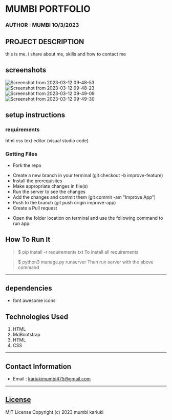 # MUMBI PORTFOLIO
### AUTHOR : MUMBI 1O/3/2023
## PROJECT DESCRIPTION
 this is me. i share about me, skills and how to contact me
 ## screenshots
 ![Screenshot from 2023-03-12 09-48-53](https://user-images.githubusercontent.com/126749794/224529328-d33a3dc7-8583-4bb9-900b-3e6db567bf5b.png)
 ![Screenshot from 2023-03-12 09-48-23](https://user-images.githubusercontent.com/126749794/224529362-48bb36f3-c098-427a-95cb-79f9dd19fc41.png)
![Screenshot from 2023-03-12 09-49-09](https://user-images.githubusercontent.com/126749794/224529377-3b625fc2-49f6-458a-956e-017973620237.png)
![Screenshot from 2023-03-12 09-49-30](https://user-images.githubusercontent.com/126749794/224529387-5d27938d-decf-4c2b-8902-657dea3c011f.png)
## setup instructions
### requirements
html
css
text editor (visual studio code)

### Getting Files
* Fork the repo
- Create a new branch in your terminal (git checkout -b improve-feature)
- Install the prerequisites
- Make appropriate changes in file(s)
- Run the server to see the changes
- Add the changes and commit them (git commit -am "Improve App")
- Push to the branch (git push origin improve-app)
- Create a Pull request
* Open the folder location on terminal and use the following command to run app:
## How To Run It
>  $ pip install -r requirements.txt
To install all requirements

> $ python3 manage.py runserver
Then run server with the above command
*****
## dependencies
- font awesome icons
## Technologies Used
1. HTML
2. MdBootstrap
3. HTML
4. CSS

*****
## Contact Information
* Email : kariukimumbi475@gmail.com
*****
## [License](LICENSE)
MIT License
Copyright (c) 2023 mumbi kariuki








 
